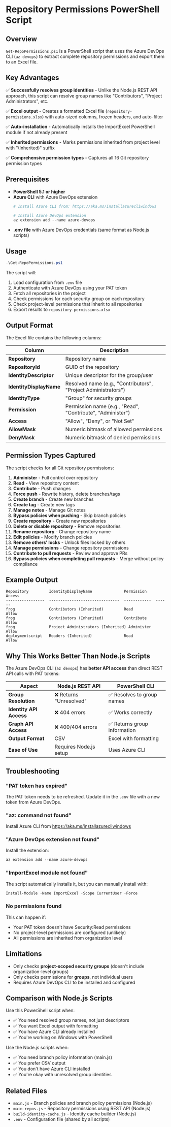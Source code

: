# Repository Permissions PowerShell Script

## Overview

`Get-RepoPermissions.ps1` is a PowerShell script that uses the Azure DevOps CLI (`az devops`) to extract complete repository permissions and export them to an Excel file.

## Key Advantages

✅ **Successfully resolves group identities** - Unlike the Node.js REST API approach, this script can resolve group names like "Contributors", "Project Administrators", etc.

✅ **Excel output** - Creates a formatted Excel file (`repository-permissions.xlsx`) with auto-sized columns, frozen headers, and auto-filter

✅ **Auto-installation** - Automatically installs the ImportExcel PowerShell module if not already present

✅ **Inherited permissions** - Marks permissions inherited from project level with "(Inherited)" suffix

✅ **Comprehensive permission types** - Captures all 16 Git repository permission types

## Prerequisites

- **PowerShell 5.1 or higher**
- **Azure CLI** with Azure DevOps extension
  ```powershell
  # Install Azure CLI from: https://aka.ms/installazurecliwindows
  
  # Install Azure DevOps extension
  az extension add --name azure-devops
  ```
- **.env file** with Azure DevOps credentials (same format as Node.js scripts)

## Usage

```powershell
.\Get-RepoPermissions.ps1
```

The script will:
1. Load configuration from `.env` file
2. Authenticate with Azure DevOps using your PAT token
3. Fetch all repositories in the project
4. Check permissions for each security group on each repository
5. Check project-level permissions that inherit to all repositories
6. Export results to `repository-permissions.xlsx`

## Output Format

The Excel file contains the following columns:

| Column | Description |
|--------|-------------|
| **Repository** | Repository name |
| **RepositoryId** | GUID of the repository |
| **IdentityDescriptor** | Unique descriptor for the group/user |
| **IdentityDisplayName** | Resolved name (e.g., "Contributors", "Project Administrators") |
| **IdentityType** | "Group" for security groups |
| **Permission** | Permission name (e.g., "Read", "Contribute", "Administer") |
| **Access** | "Allow", "Deny", or "Not Set" |
| **AllowMask** | Numeric bitmask of allowed permissions |
| **DenyMask** | Numeric bitmask of denied permissions |

## Permission Types Captured

The script checks for all Git repository permissions:

1. **Administer** - Full control over repository
2. **Read** - View repository content
3. **Contribute** - Push changes
4. **Force push** - Rewrite history, delete branches/tags
5. **Create branch** - Create new branches
6. **Create tag** - Create new tags
7. **Manage notes** - Manage Git notes
8. **Bypass policies when pushing** - Skip branch policies
9. **Create repository** - Create new repositories
10. **Delete or disable repository** - Remove repositories
11. **Rename repository** - Change repository name
12. **Edit policies** - Modify branch policies
13. **Remove others' locks** - Unlock files locked by others
14. **Manage permissions** - Change repository permissions
15. **Contribute to pull requests** - Review and approve PRs
16. **Bypass policies when completing pull requests** - Merge without policy compliance

## Example Output

```
Repository         IdentityDisplayName              Permission    Access
-----------------  -------------------------------  ------------  ------
frog               Contributors (Inherited)         Read          Allow
frog               Contributors (Inherited)         Contribute    Allow
frog               Project Administrators (Inherited) Administer  Allow
deploymentscript   Readers (Inherited)              Read          Allow
```

## Why This Works Better Than Node.js Scripts

The Azure DevOps CLI (`az devops`) has **better API access** than direct REST API calls with PAT tokens:

| Aspect | Node.js REST API | PowerShell CLI |
|--------|-----------------|----------------|
| **Group Resolution** | ❌ Returns "Unresolved" | ✅ Resolves to group names |
| **Identity API Access** | ❌ 404 errors | ✅ Works correctly |
| **Graph API Access** | ❌ 400/404 errors | ✅ Returns group information |
| **Output Format** | CSV | Excel with formatting |
| **Ease of Use** | Requires Node.js setup | Uses Azure CLI |

## Troubleshooting

### "PAT token has expired"

The PAT token needs to be refreshed. Update it in the `.env` file with a new token from Azure DevOps.

### "az: command not found"

Install Azure CLI from https://aka.ms/installazurecliwindows

### "Azure DevOps extension not found"

Install the extension:
```powershell
az extension add --name azure-devops
```

### "ImportExcel module not found"

The script automatically installs it, but you can manually install with:
```powershell
Install-Module -Name ImportExcel -Scope CurrentUser -Force
```

### No permissions found

This can happen if:
- Your PAT token doesn't have Security:Read permissions
- No project-level permissions are configured (unlikely)
- All permissions are inherited from organization level

## Limitations

- Only checks **project-scoped security groups** (doesn't include organization-level groups)
- Only checks permissions for **groups**, not individual users
- Requires Azure DevOps CLI to be installed and configured

## Comparison with Node.js Scripts

Use this PowerShell script when:
- ✅ You need resolved group names, not just descriptors
- ✅ You want Excel output with formatting
- ✅ You have Azure CLI already installed
- ✅ You're working on Windows with PowerShell

Use the Node.js scripts when:
- ✅ You need branch policy information (main.js)
- ✅ You prefer CSV output
- ✅ You don't have Azure CLI installed
- ✅ You're okay with unresolved group identities

## Related Files

- `main.js` - Branch policies and branch policy permissions (Node.js)
- `main-repos.js` - Repository permissions using REST API (Node.js)
- `build-identity-cache.js` - Identity cache builder (Node.js)
- `.env` - Configuration file (shared by all scripts)
